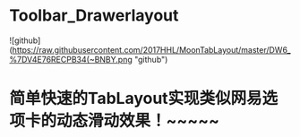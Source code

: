 # Toolbar_Drawerlayout
![github](https://raw.githubusercontent.com/2017HHL/MoonTabLayout/master/DW6_%7DV4E76RECPB34(~BNBY.png "github")


# 简单快速的TabLayout实现类似网易选项卡的动态滑动效果！~~~~~
